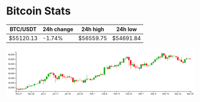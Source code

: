 # Bitcoin Stats

BTC/USDT|24h change|24h high|24h low|
|---|---|---|---|
|$55120.13|-1.74%|$56559.75|$54691.84|

<img src="./chart.svg">
